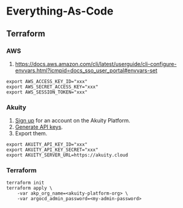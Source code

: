 # Everything-As-Code
## Terraform
### AWS
1. https://docs.aws.amazon.com/cli/latest/userguide/cli-configure-envvars.html?icmpid=docs_sso_user_portal#envvars-set
```
export AWS_ACCESS_KEY_ID="xxx"
export AWS_SECRET_ACCESS_KEY="xxx"
export AWS_SESSION_TOKEN="xxx"
```

### Akuity
1. [Sign up](https://akuity.cloud) for an account on the Akuity Platform.
2. [Generate API keys](https://docs.akuity.io/organizations/api-keys).
3. Export them.
```
export AKUITY_API_KEY_ID="xxx"
export AKUITY_API_KEY_SECRET="xxx"
export AKUITY_SERVER_URL=https://akuity.cloud
```

### Terraform
```
terraform init
terraform apply \
    -var akp_org_name=<akuity-platform-org> \
    -var argocd_admin_password=<my-admin-password>
```